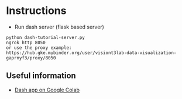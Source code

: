 # Instructions

* Run dash server (flask based server)
```
python dash-tutorial-server.py
ngrok http 8050
or use the proxy example: https://hub.gke.mybinder.org/user/visiont3lab-data-visualization-gaprnyf3/proxy/8050
```

## Useful information
* [Dash app on Google Colab](https://stackoverflow.com/questions/53622518/launch-a-dash-app-in-a-google-colab-notebook)
